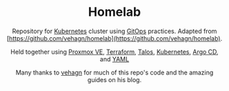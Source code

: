 <div align="center">

# Homelab

Repository for [Kubernetes](https://kubernetes.io/) cluster
using [GitOps](https://en.wikipedia.org/wiki/DevOps) practices.
Adapted from [https://github.com/vehagn/homelab](https://github.com/vehagn/homelab).

Held together using [Proxmox VE](https://www.proxmox.com/en/proxmox-virtual-environment), [Terraform](https://www.terraform.io/), [Talos](https://talos.dev), [Kubernetes](https://kubernetes.io/), [Argo CD](https://argoproj.github.io/cd/), and [YAML](https://yaml.org/)

Many thanks to [vehagn](https://github.com/vehagn) for much of this repo's code and the amazing guides on his blog.

## </div>
